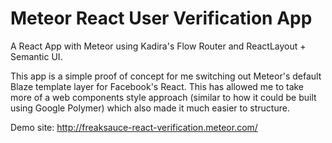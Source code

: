 # Meteor React User Verification App
A React App with Meteor using Kadira's Flow Router and ReactLayout + Semantic UI.

This app is a simple proof of concept for me switching out Meteor's default Blaze template layer for Facebook's React. This has allowed me to take more of a web components style approach (similar to how it could be built using Google Polymer) which also made it much easier to structure.

Demo site: http://freaksauce-react-verification.meteor.com/
